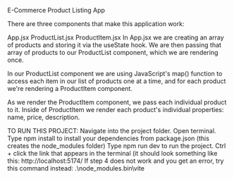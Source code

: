 E-Commerce Product Listing App

There are three components that make this application work:

App.jsx
ProductList.jsx
ProductItem.jsx
In App.jsx we are creating an array of products and storing it via the useState hook. We are then passing that array of products to our ProductList component, which we are rendering once.

In our ProductList component we are using JavaScript's map() function to access each item in our list of products one at a time, and for each product we're rendering a ProductItem component.

As we render the ProductItem component, we pass each individual product to it. Inside of ProductItem we render each product's individual properties: name, price, description.

TO RUN THIS PROJECT:
Navigate into the project folder.
Open terminal.
Type npm install to install your dependencies from package.json (this creates the node_modules folder)
Type npm run dev to run the project.
Ctrl + click the link that appears in the terminal (it should look something like this: http://localhost:5174/
If step 4 does not work and you get an error, try this command instead: .\node_modules\.bin\vite
